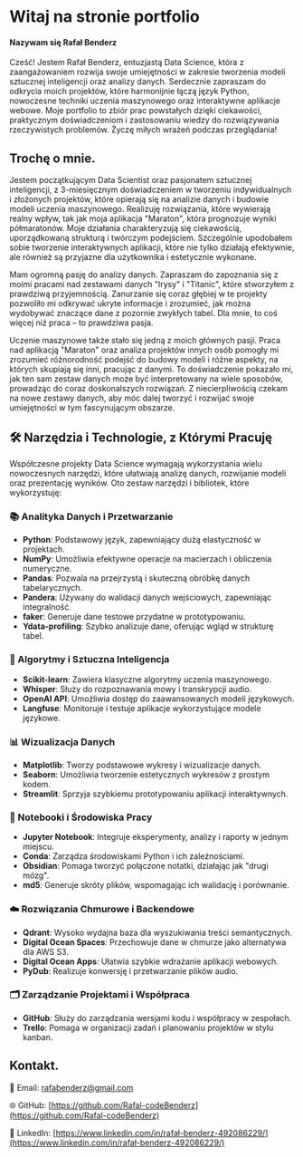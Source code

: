 # Witaj na stronie portfolio

#### Nazywam się **Rafał Benderz**

Cześć! Jestem Rafał Benderz, entuzjastą Data Science, która z zaangażowaniem rozwija swoje umiejętności w zakresie tworzenia modeli sztucznej inteligencji oraz analizy danych. Serdecznie zapraszam do odkrycia moich projektów, które harmonijnie łączą język Python, nowoczesne techniki uczenia maszynowego oraz interaktywne aplikacje webowe. Moje portfolio to zbiór prac powstałych dzięki ciekawości, praktycznym doświadczeniom i zastosowaniu wiedzy do rozwiązywania rzeczywistych problemów. Życzę miłych wrażeń podczas przeglądania!

## Trochę o mnie.

Jestem początkującym Data Scientist oraz pasjonatem sztucznej inteligencji, z 3-miesięcznym doświadczeniem w tworzeniu indywidualnych i złożonych projektów, które opierają się na analizie danych i budowie modeli uczenia maszynowego. Realizuję rozwiązania, które wywierają realny wpływ, tak jak moja aplikacja "Maraton", która prognozuje wyniki półmaratonów. Moje działania charakteryzują się ciekawością, uporządkowaną strukturą i twórczym podejściem. Szczególnie upodobałem sobie tworzenie interaktywnych aplikacji, które nie tylko działają efektywnie, ale również są przyjazne dla użytkownika i estetycznie wykonane.

Mam ogromną pasję do analizy danych. Zapraszam do zapoznania się z moimi pracami nad zestawami danych "Irysy" i "Titanic", które stworzyłem z prawdziwą przyjemnością. Zanurzanie się coraz głębiej w te projekty pozwoliło mi odkrywać ukryte informacje i zrozumieć, jak można wydobywać znaczące dane z pozornie zwykłych tabel. Dla mnie, to coś więcej niż praca – to prawdziwa pasja.

Uczenie maszynowe także stało się jedną z moich głównych pasji. Praca nad aplikacją "Maraton" oraz analiza projektów innych osób pomogły mi zrozumieć różnorodność podejść do budowy modeli i różne aspekty, na których skupiają się inni, pracując z danymi. To doświadczenie pokazało mi, jak ten sam zestaw danych może być interpretowany na wiele sposobów, prowadząc do coraz doskonalszych rozwiązań. Z niecierpliwością czekam na nowe zestawy danych, aby móc dalej tworzyć i rozwijać swoje umiejętności w tym fascynującym obszarze.

## 🛠️ Narzędzia i Technologie, z Którymi Pracuję

Współczesne projekty Data Science wymagają wykorzystania wielu nowoczesnych narzędzi, które ułatwiają analizę danych, rozwijanie modeli oraz prezentację wyników. Oto zestaw narzędzi i bibliotek, które wykorzystuję:

### 📚 Analityka Danych i Przetwarzanie

- **Python**: Podstawowy język, zapewniający dużą elastyczność w projektach.
- **NumPy**: Umożliwia efektywne operacje na macierzach i obliczenia numeryczne.
- **Pandas**: Pozwala na przejrzystą i skuteczną obróbkę danych tabelarycznych.
- **Pandera**: Używany do walidacji danych wejściowych, zapewniając integralność.
- **faker**: Generuje dane testowe przydatne w prototypowaniu.
- **Ydata-profiling**: Szybko analizuje dane, oferując wgląd w strukturę tabel.

### 🤖 Algorytmy i Sztuczna Inteligencja

- **Scikit-learn**: Zawiera klasyczne algorytmy uczenia maszynowego.
- **Whisper**: Służy do rozpoznawania mowy i transkrypcji audio.
- **OpenAI API**: Umożliwia dostęp do zaawansowanych modeli językowych.
- **Langfuse**: Monitoruje i testuje aplikacje wykorzystujące modele językowe.

### 📊 Wizualizacja Danych

- **Matplotlib**: Tworzy podstawowe wykresy i wizualizacje danych.
- **Seaborn**: Umożliwia tworzenie estetycznych wykresów z prostym kodem.
- **Streamlit**: Sprzyja szybkiemu prototypowaniu aplikacji interaktywnych.

### 📒 Notebooki i Środowiska Pracy

- **Jupyter Notebook**: Integruje eksperymenty, analizy i raporty w jednym miejscu.
- **Conda**: Zarządza środowiskami Python i ich zależnościami.
- **Obsidian**: Pomaga tworzyć połączone notatki, działając jak "drugi mózg".
- **md5**: Generuje skróty plików, wspomagając ich walidację i porównanie.

### ☁️ Rozwiązania Chmurowe i Backendowe

- **Qdrant**: Wysoko wydajna baza dla wyszukiwania treści semantycznych.
- **Digital Ocean Spaces**: Przechowuje dane w chmurze jako alternatywa dla AWS S3.
- **Digital Ocean Apps**: Ułatwia szybkie wdrażanie aplikacji webowych.
- **PyDub**: Realizuje konwersję i przetwarzanie plików audio.

### 🗂️ Zarządzanie Projektami i Współpraca

- **GitHub**: Służy do zarządzania wersjami kodu i współpracy w zespołach.
- **Trello**: Pomaga w organizacji zadań i planowaniu projektów w stylu kanban.

## Kontakt. 

📧 Email: [rafabenderz@gmail.com](mailto:rafabenderz@gmail.com)

🌐 GitHub: [https://github.com/Rafal-codeBenderz](https://github.com/Rafal-codeBenderz)

🔗 LinkedIn: [https://www.linkedin.com/in/rafał-benderz-492086229/](https://www.linkedin.com/in/rafał-benderz-492086229/)